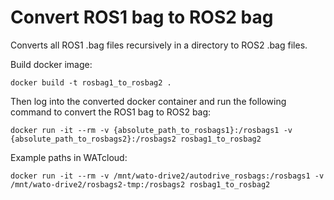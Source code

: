 # Convert ROS1 bag to ROS2 bag

Converts all ROS1 .bag files recursively in a directory to ROS2 .bag files.

Build docker image:
```
docker build -t rosbag1_to_rosbag2 .
```

Then log into the converted docker container and run the following command to convert the ROS1 bag to ROS2 bag:
```
docker run -it --rm -v {absolute_path_to_rosbags1}:/rosbags1 -v {absolute_path_to_rosbags2}:/rosbags2 rosbag1_to_rosbag2
```

Example paths in WATcloud:
```
docker run -it --rm -v /mnt/wato-drive2/autodrive_rosbags:/rosbags1 -v /mnt/wato-drive2/rosbags2-tmp:/rosbags2 rosbag1_to_rosbag2
```
